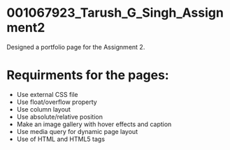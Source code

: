 # 001067923_Tarush_G_Singh_Assignment2
Designed a portfolio page for the Assignment 2.

# Requirments for the pages:
- Use external CSS file
- Use float/overflow property
- Use column layout
- Use absolute/relative position
- Make an image gallery with hover effects and caption
- Use media query for dynamic page layout
- Use of HTML and HTML5 tags 
